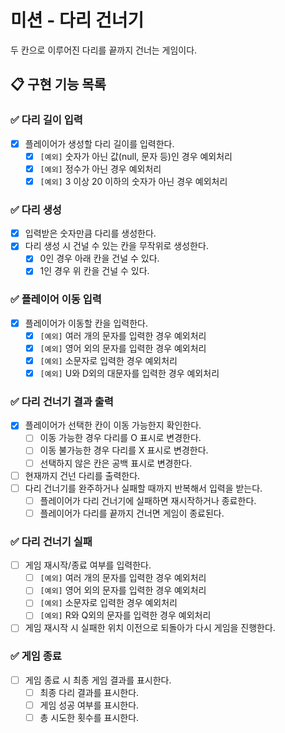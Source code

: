 # 미션 - 다리 건너기

두 칸으로 이루어진 다리를 끝까지 건너는 게임이다.

## 📋 구현 기능 목록

### ✅ 다리 길이 입력

+ [x] 플레이어가 생성할 다리 길이를 입력한다.
    + [x] `[예외]` 숫자가 아닌 값(null, 문자 등)인 경우 예외처리
    + [x] `[예외]` 정수가 아닌 경우 예외처리
    + [x] `[예외]` 3 이상 20 이하의 숫자가 아닌 경우 예외처리

### ✅ 다리 생성
+ [x] 입력받은 숫자만큼 다리를 생성한다.
+ [x] 다리 생성 시 건널 수 있는 칸을 무작위로 생성한다.
    + [x] 0인 경우 아래 칸을 건널 수 있다.
    + [x] 1인 경우 위 칸을 건널 수 있다.

### ✅ 플레이어 이동 입력
+ [x] 플레이어가 이동할 칸을 입력한다.
    + [x] `[예외]` 여러 개의 문자를 입력한 경우 예외처리
    + [x] `[예외]` 영어 외의 문자를 입력한 경우 예외처리
    + [x] `[예외]` 소문자로 입력한 경우 예외처리
    + [x] `[예외]` U와 D외의 대문자를 입력한 경우 예외처리

### ✅ 다리 건너기 결과 출력
+ [x] 플레이어가 선택한 칸이 이동 가능한지 확인한다.
    + [ ] 이동 가능한 경우 다리를 O 표시로 변경한다.
    + [ ] 이동 불가능한 경우 다리를 X 표시로 변경한다.
    + [ ] 선택하지 않은 칸은 공백 표시로 변경한다.
+ [ ] 현재까지 건넌 다리를 출력한다.
+ [ ] 다리 건너기를 완주하거나 실패할 때까지 반복해서 입력을 받는다.
    + [ ] 플레이어가 다리 건너기에 실패하면 재시작하거나 종료한다.
    + [ ] 플레이어가 다리를 끝까지 건너면 게임이 종료된다.

### ✅ 다리 건너기 실패
+ [ ] 게임 재시작/종료 여부를 입력한다.
    + [ ] `[예외]` 여러 개의 문자를 입력한 경우 예외처리
    + [ ] `[예외]` 영어 외의 문자를 입력한 경우 예외처리
    + [ ] `[예외]` 소문자로 입력한 경우 예외처리
    + [ ] `[예외]` R와 Q외의 문자를 입력한 경우 예외처리
+ [ ] 게임 재시작 시 실패한 위치 이전으로 되돌아가 다시 게임을 진행한다.

### ✅ 게임 종료
+ [ ] 게임 종료 시 최종 게임 결과를 표시한다.
    + [ ] 최종 다리 결과를 표시한다.
    + [ ] 게임 성공 여부를 표시한다.
    + [ ] 총 시도한 횟수를 표시한다. 
